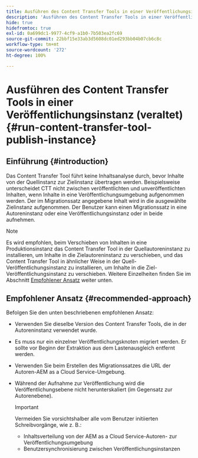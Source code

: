 ```yaml
---
title: Ausführen des Content Transfer Tools in einer Veröffentlichungsinstanz (veraltet)
description: 'Ausführen des Content Transfer Tools in einer Veröffentlichungsinstanz  '
hide: true
hidefromtoc: true
exl-id: 0a699dc1-9977-4cf9-a1b0-7b503ea2fc69
source-git-commit: 22bbf15e33ab3d5608dc01ed293bb04b07cb6c8c
workflow-type: tm+mt
source-wordcount: '272'
ht-degree: 100%

---
```


# Ausführen des Content Transfer Tools in einer Veröffentlichungsinstanz (veraltet) {#run-content-transfer-tool-publish-instance}

## Einführung {#introduction}

Das Content Transfer Tool führt keine Inhaltsanalyse durch, bevor Inhalte von der Quellinstanz zur Zielinstanz übertragen werden. Beispielsweise unterscheidet CTT nicht zwischen veröffentlichten und unveröffentlichten Inhalten, wenn Inhalte in eine Veröffentlichungsumgebung aufgenommen werden. Der im Migrationssatz angegebene Inhalt wird in die ausgewählte Zielinstanz aufgenommen. Der Benutzer kann einen Migrationssatz in eine Autoreninstanz oder eine Veröffentlichungsinstanz oder in beide aufnehmen.

>[!NOTE]
>Es wird empfohlen, beim Verschieben von Inhalten in eine Produktionsinstanz das Content Transfer Tool in der Quellautoreninstanz zu installieren, um Inhalte in die Zielautoreninstanz zu verschieben, und das Content Transfer Tool in ähnlicher Weise in der Quell-Veröffentlichungsinstanz zu installieren, um Inhalte in die Ziel-Veröffentlichungsinstanz zu verschieben. Weitere Einzelheiten finden Sie im Abschnitt [Empfohlener Ansatz](#recommended-approach) weiter unten.

## Empfohlener Ansatz {#recommended-approach}

Befolgen Sie den unten beschriebenen empfohlenen Ansatz:

* Verwenden Sie dieselbe Version des Content Transfer Tools, die in der Autoreninstanz verwendet wurde.

* Es muss nur ein einzelner Veröffentlichungsknoten migriert werden. Er sollte vor Beginn der Extraktion aus dem Lastenausgleich entfernt werden.

* Verwenden Sie beim Erstellen des Migrationssatzes die URL der Autoren-AEM as a Cloud Service-Umgebung.

* Während der Aufnahme zur Veröffentlichung wird die Veröffentlichungsebene nicht herunterskaliert (im Gegensatz zur Autorenebene).

   >[!IMPORTANT]
   >Vermeiden Sie vorsichtshalber alle vom Benutzer initiierten Schreibvorgänge, wie z. B.:
   > * Inhaltsverteilung von der AEM as a Cloud Service-Autoren- zur Veröffentlichungsumgebung
   > * Benutzersynchronisierung zwischen Veröffentlichungsinstanzen

